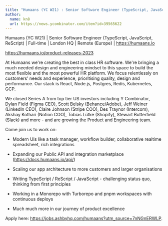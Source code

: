```yaml
---
title: "Humaans (YC W21) : Senior Software Engineer (TypeScript, JavaScript, ReScript)"
author:
  name: kn8
  url: https://news.ycombinator.com/item?id=39565622
---
```

Humaans (YC W21) | Senior Software Engineer (TypeScript, JavaScript, ReScript) | Full-time | London HQ | Remote (Europe) | <a href="https:&#x2F;&#x2F;humaans.io">https:&#x2F;&#x2F;humaans.io</a>

<a href="https:&#x2F;&#x2F;humaans.io&#x2F;product-releases-2023">https:&#x2F;&#x2F;humaans.io&#x2F;product-releases-2023</a>

At Humaans we&#x27;re creating the best in class HR software. We&#x27;re bringing a much needed design and engineering mindset to this space to build the most flexible and the most powerful HR platform. We focus relentlessly on customers’ needs and experience, prioritising quality, design and performance. Our stack is React, Node.js, Postgres, Redis, Kubernetes, GCP.

We closed Series A from top tier US investors including Y Combinator, Dylan Field (Figma CEO), Scott Belsky (Behance&#x2F;Adobe), Jeff Weiner (LinkedIn CEO), Claire Johnson (Stripe COO), Des Traynor (Intercom), Akshay Kothari (Notion COO), Tobias Lütke (Shopify), Stewart Butterfield (Slack) and more - and are growing the Product and Engineering team.

Come join us to work on:

+ Modern UIs like a task manager, workflow builder, collaborative realtime spreadsheet, rich integrations

+ Expanding our Public API and integration marketplace (<a href="https:&#x2F;&#x2F;docs.humaans.io&#x2F;api&#x2F;">https:&#x2F;&#x2F;docs.humaans.io&#x2F;api&#x2F;</a>)

+ Scaling our app architecture to more customers and larger organisations

+ Writing TypeScript &#x2F; ReScript &#x2F; JavaScript - challenging status quo, thinking from first principles

+ Working in a Monorepo with Turborepo and pnpm workspaces with continuous deploys

+ Much much more in our journey of product excellence

Apply here: <a href="https:&#x2F;&#x2F;jobs.ashbyhq.com&#x2F;humaans?utm_source=7nNGnERWLP">https:&#x2F;&#x2F;jobs.ashbyhq.com&#x2F;humaans?utm_source=7nNGnERWLP</a>.
